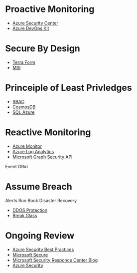 

# Proactive Monitoring
* [Azure Security Center](https://portal.azure.com/#blade/Microsoft_Azure_Security/SecurityMenuBlade/0)
* [Azure DevOps Kit](https://github.com/azsk/DevOpsKit)

# Secure By Design
* [Terra Form](https://www.terraform.io/docs/providers/azurerm/)
* [MSI](https://docs.microsoft.com/en-us/azure/active-directory/managed-service-identity/overview)

# Princeiple of Least Privledges
* [RBAC](https://docs.microsoft.com/en-us/azure/role-based-access-control/role-assignments-portal)
* [CosmosDB](https://docs.microsoft.com/en-us/azure/cosmos-db/secure-access-to-data)
* [SQL Azure](https://docs.microsoft.com/en-us/azure/sql-database/sql-database-security-overview)



# Reactive Monitoring
* [Azure Monitor](https://ms.portal.azure.com/#blade/Microsoft_Azure_Monitoring/AzureMonitoringBrowseBlade/overview)
* [Azure Log Analytics](https://ms.portal.azure.com/#blade/HubsExtension/Resources/resourceType/Microsoft.OperationalInsights%2Fworkspaces)
* [Microsoft Graph Security API](https://www.microsoft.com/en-us/security/intelligence-security-api)

Event GRid


# Assume Breach
Alerts
Run Book
Disaster Recovery
* [DDOS Protection](https://ms.portal.azure.com/#blade/HubsExtension/Resources/resourceType/Microsoft.Network%2FddosProtectionPlans)
* [Break Glass](https://docs.microsoft.com/en-us/azure/active-directory/users-groups-roles/directory-emergency-access)


# Ongoing Review
* [Azure Security Best Practices](https://docs.microsoft.com/en-us/azure/security/security-best-practices-and-patterns)
* [Microsoft Secure](https://cloudblogs.microsoft.com/microsoftsecure/)
* [Microsoft Security Responce Center Blog](https://blogs.technet.microsoft.com/msrc/)
* [Azure Security](https://azure.microsoft.com/en-us/blog/topics/security/)
